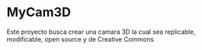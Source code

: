 # MyCam3D
Este proyecto busca crear una camara 3D la cual sea replicable, modificable, open source y de Creative Commons 
